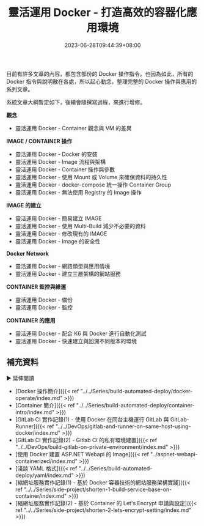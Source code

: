 ﻿---
title: 靈活運用 Docker - 打造高效的容器化應用環境
description: 本系列文章將會介紹如何靈活運用 Docker 來打造高效的容器化應用環境。
date: 2023-06-28T09:44:39+08:00
lastmod: 2023-11-24T12:04:55+08:00
tags:
  - Container
  - Docker
categories:
  - 系列文章
  - container
keywords:
  - Docker
slug: flexible-opereate-docker-foreword
toc: false
---

目前有許多文章的內容，都包含部份的 Docker 操作指令。也因為如此，所有的 Docker 指令與說明散在各處，所以起心動念，整理完整的 Docker 操作與應用的系列文章。

<!--more-->

系統文章大綱暫定如下，後續會隨撰寫過程，來進行增修。

**觀念**

- 靈活運用 Docker - Container 觀念與 VM 的差異

**IMAGE / CONTAINER 操作**

- 靈活運用 Docker - Docker 的安裝
- 靈活運用 Docker - Image 流程與架構
- 靈活運用 Docker - Container 操作與參數
- 靈活運用 Docker - 使用 Mount 或 Volume 來確保資料的持久性
- 靈活運用 Docker - docker-compose 統一操作 Container Group
- 靈活運用 Docker - 無法使用 Registry 的 Image 操作

**IMAGE 的建立**

- 靈活運用 Docker - 簡易建立 IMAGE
- 靈活運用 Docker - 使用 Multi-Build 減少不必要的資料
- 靈活運用 Docker - 修改現有的 IMAGE
- 靈活運用 Docker - Image 的安全性

**Docker Network**

- 靈活運用 Docker - 網路類型與應用情境
- 靈活運用 Docker - 建立三層架構的網站服務

**CONTAINER 監控與維運**

- 靈活運用 Docker - 備份
- 靈活運用 Docker - 監控

**CONTAINER 的應用**

- 靈活運用 Docker - 配合 K6 與 Docker 進行自動化測試
- 靈活運用 Docker - 快速建立與回溯不同版本的環境

## 補充資料

▶ 延伸閱讀

- [Docker 操作簡介]({{< ref "../../Series/build-automated-deploy/docker-operate/index.md" >}})
- [Container 簡介]({{< ref "../../Series/build-automated-deploy/container-intro/index.md" >}})
- [GitLab CI 實作記錄(1) - 使用 Docker 在同台主機運行 GitLab 與 GitLab-Runner]({{< ref "../../DevOps/gitlab-and-runner-on-same-host-using-docker/index.md" >}})
- [GitLab CI 實作記錄(2) - Gitlab CI 的私有環境建置]({{< ref "../../DevOps/build-gitlab-on-private-environment/index.md" >}})
- [使用 Docker 建置 ASP.NET Webapi 的 Image]({{< ref "../aspnet-webapi-containerized/index.md" >}})
- [淺談 YAML 格式]({{< ref "../../Series/build-automated-deploy/yaml/index.md" >}})
- [縮網址服務實作記錄(1) - 基於 Docker 容器技術的網站服務架構實踐]({{< ref "../../Series/side-project/shorten-1-build-service-base-on-container/index.md" >}})
- [縮網址服務實作記錄(2) - 基於 Container 的 Let's Encrypt 申請與設定]({{< ref "../../Series/side-project/shorten-2-lets-encrypt-setting/index.md" >}})
